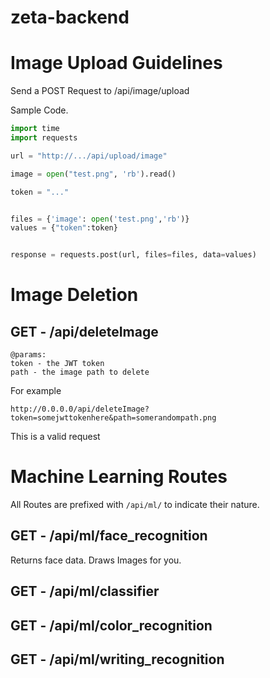 # zeta-backend

# Image Upload Guidelines

Send a POST Request to /api/image/upload

Sample Code.

```python
import time
import requests

url = "http://.../api/upload/image"

image = open("test.png", 'rb').read()

token = "..."


files = {'image': open('test.png','rb')}
values = {"token":token}


response = requests.post(url, files=files, data=values)
```

# Image Deletion
## GET - /api/deleteImage
```
@params:
token - the JWT token
path - the image path to delete
```

For example
```
http://0.0.0.0/api/deleteImage?token=somejwttokenhere&path=somerandompath.png
```

This is a valid request


# Machine Learning Routes
All Routes are prefixed with `/api/ml/` to indicate their nature. 

## GET - /api/ml/face_recognition
Returns face data. Draws Images for you. 
## GET - /api/ml/classifier
## GET - /api/ml/color_recognition
## GET - /api/ml/writing_recognition
